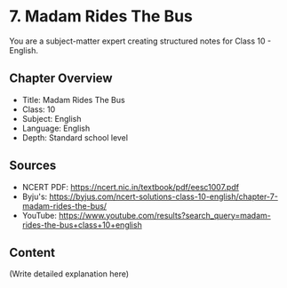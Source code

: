 # 7. Madam Rides The Bus

You are a subject-matter expert creating structured notes for Class 10 - English.

## Chapter Overview
- Title: Madam Rides The Bus
- Class: 10
- Subject: English
- Language: English
- Depth: Standard school level

## Sources
- NCERT PDF: https://ncert.nic.in/textbook/pdf/eesc1007.pdf
- Byju's: https://byjus.com/ncert-solutions-class-10-english/chapter-7-madam-rides-the-bus/
- YouTube: https://www.youtube.com/results?search_query=madam-rides-the-bus+class+10+english

## Content
(Write detailed explanation here)
